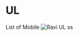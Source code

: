 # UL
 List of Mobile
![Ravi UL ss](https://github.com/Ravibhola0126/UL/assets/142516688/51b36c17-b2d3-482d-aa36-a746920fa4b3)
